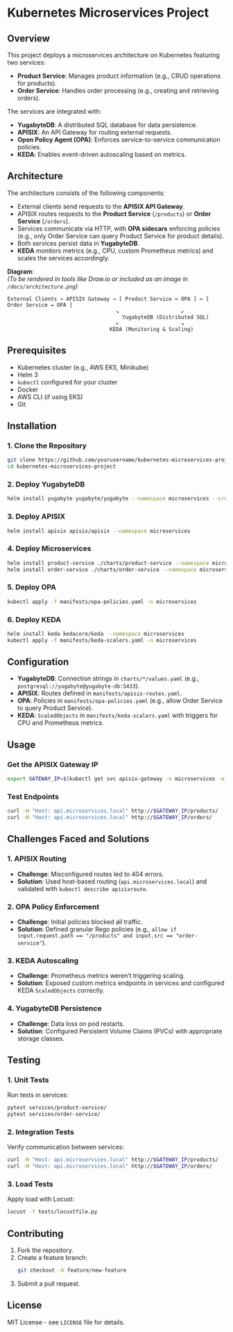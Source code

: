 # Kubernetes Microservices Project

## Overview
This project deploys a microservices architecture on Kubernetes featuring two services:
- **Product Service**: Manages product information (e.g., CRUD operations for products).
- **Order Service**: Handles order processing (e.g., creating and retrieving orders).

The services are integrated with:
- **YugabyteDB**: A distributed SQL database for data persistence.
- **APISIX**: An API Gateway for routing external requests.
- **Open Policy Agent (OPA)**: Enforces service-to-service communication policies.
- **KEDA**: Enables event-driven autoscaling based on metrics.

## Architecture
The architecture consists of the following components:
- External clients send requests to the **APISIX API Gateway**.
- APISIX routes requests to the **Product Service** (`/products`) or **Order Service** (`/orders`).
- Services communicate via HTTP, with **OPA sidecars** enforcing policies (e.g., only Order Service can query Product Service for product details).
- Both services persist data in **YugabyteDB**.
- **KEDA** monitors metrics (e.g., CPU, custom Prometheus metrics) and scales the services accordingly.

**Diagram**:  
*(To be rendered in tools like Draw.io or included as an image in `/docs/architecture.png`)*  
```
External Clients → APISIX Gateway → [ Product Service ↔ OPA ] ↔ [ Order Service ↔ OPA ]
                                   ↘                    ↙
                                     YugabyteDB (Distributed SQL)
                                   ↖                    ↘
                                 KEDA (Monitoring & Scaling)
```

## Prerequisites
- Kubernetes cluster (e.g., AWS EKS, Minikube)
- Helm 3
- `kubectl` configured for your cluster
- Docker
- AWS CLI (if using EKS)
- Git

## Installation
### 1. Clone the Repository
```bash
git clone https://github.com/yourusername/kubernetes-microservices-project.git
cd kubernetes-microservices-project
```

### 2. Deploy YugabyteDB
```bash
helm install yugabyte yugabyte/yugabyte --namespace microservices --create-namespace
```

### 3. Deploy APISIX
```bash
helm install apisix apisix/apisix --namespace microservices
```

### 4. Deploy Microservices
```bash
helm install product-service ./charts/product-service --namespace microservices
helm install order-service ./charts/order-service --namespace microservices
```

### 5. Deploy OPA
```bash
kubectl apply -f manifests/opa-policies.yaml -n microservices
```

### 6. Deploy KEDA
```bash
helm install keda kedacore/keda --namespace microservices
kubectl apply -f manifests/keda-scalers.yaml -n microservices
```

## Configuration
- **YugabyteDB**: Connection strings in `charts/*/values.yaml` (e.g., `postgresql://yugabyte@yugabyte-db:5433`).
- **APISIX**: Routes defined in `manifests/apisix-routes.yaml`.
- **OPA**: Policies in `manifests/opa-policies.yaml` (e.g., allow Order Service to query Product Service).
- **KEDA**: `ScaledObjects` in `manifests/keda-scalers.yaml` with triggers for CPU and Prometheus metrics.

## Usage
### Get the APISIX Gateway IP
```bash
export GATEWAY_IP=$(kubectl get svc apisix-gateway -n microservices -o jsonpath='{.status.loadBalancer.ingress[0].hostname}')
```

### Test Endpoints
```bash
curl -H "Host: api.microservices.local" http://$GATEWAY_IP/products/
curl -H "Host: api.microservices.local" http://$GATEWAY_IP/orders/
```

## Challenges Faced and Solutions
### 1. APISIX Routing
- **Challenge**: Misconfigured routes led to 404 errors.
- **Solution**: Used host-based routing (`api.microservices.local`) and validated with `kubectl describe apisixroute`.

### 2. OPA Policy Enforcement
- **Challenge**: Initial policies blocked all traffic.
- **Solution**: Defined granular Rego policies (e.g., `allow if input.request.path == "/products" and input.src == "order-service"`).

### 3. KEDA Autoscaling
- **Challenge**: Prometheus metrics weren’t triggering scaling.
- **Solution**: Exposed custom metrics endpoints in services and configured KEDA `ScaledObjects` correctly.

### 4. YugabyteDB Persistence
- **Challenge**: Data loss on pod restarts.
- **Solution**: Configured Persistent Volume Claims (PVCs) with appropriate storage classes.

## Testing
### 1. Unit Tests
Run tests in services:
```bash
pytest services/product-service/
pytest services/order-service/
```

### 2. Integration Tests
Verify communication between services:
```bash
curl -H "Host: api.microservices.local" http://$GATEWAY_IP/products/
curl -H "Host: api.microservices.local" http://$GATEWAY_IP/orders/
```

### 3. Load Tests
Apply load with Locust:
```bash
locust -f tests/locustfile.py
```

## Contributing
1. Fork the repository.
2. Create a feature branch:
   ```bash
   git checkout -b feature/new-feature
   ```
3. Submit a pull request.

## License
MIT License - see `LICENSE` file for details.

